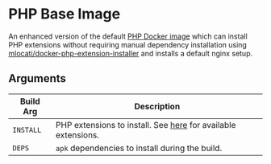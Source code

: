 # PHP Base Image

An enhanced version of the default [PHP Docker image](https://hub.docker.com/_/php) which can install PHP extensions without requiring manual dependency installation using [mlocati/docker-php-extension-installer](https://github.com/mlocati/docker-php-extension-installer) and installs a default nginx setup.


## Arguments

| Build Arg | Description                                                                                                                                         |
|-----------|-----------------------------------------------------------------------------------------------------------------------------------------------------|
| `INSTALL` | PHP extensions to install. See [here](https://github.com/mlocati/docker-php-extension-installer#supported-php-extensions) for available extensions. |
| `DEPS`    | `apk` dependencies to install during the build.                                                                                                     |

